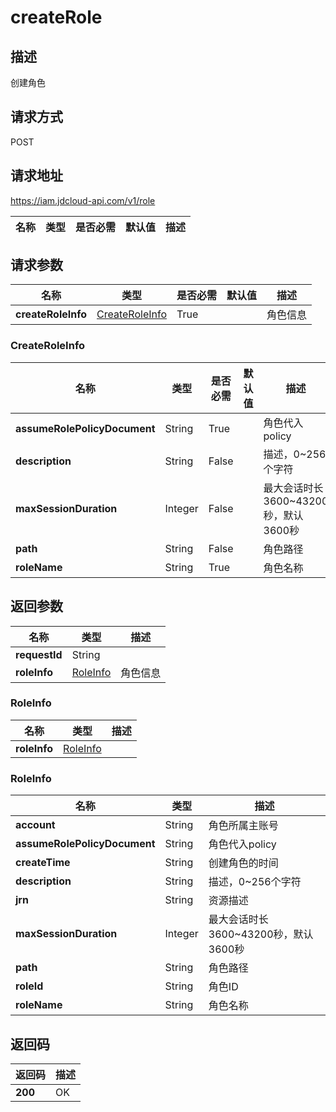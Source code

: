 # createRole


## 描述
创建角色

## 请求方式
POST

## 请求地址
https://iam.jdcloud-api.com/v1/role

|名称|类型|是否必需|默认值|描述|
|---|---|---|---|---|

## 请求参数
|名称|类型|是否必需|默认值|描述|
|---|---|---|---|---|
|**createRoleInfo**|[CreateRoleInfo](##CreateRoleInfo)|True||角色信息|

### <a name="CreateRoleInfo">CreateRoleInfo</a>
|名称|类型|是否必需|默认值|描述|
|---|---|---|---|---|
|**assumeRolePolicyDocument**|String|True||角色代入policy|
|**description**|String|False||描述，0~256个字符|
|**maxSessionDuration**|Integer|False||最大会话时长3600~43200秒，默认3600秒|
|**path**|String|False||角色路径|
|**roleName**|String|True||角色名称|

## 返回参数
|名称|类型|描述|
|---|---|---|
|**requestId**|String||
|**roleInfo**|[RoleInfo](##RoleInfo)|角色信息|


### <a name="RoleInfo">RoleInfo</a>
|名称|类型|描述|
|---|---|---|
|**roleInfo**|[RoleInfo](##RoleInfo)||
### <a name="RoleInfo">RoleInfo</a>
|名称|类型|描述|
|---|---|---|
|**account**|String|角色所属主账号|
|**assumeRolePolicyDocument**|String|角色代入policy|
|**createTime**|String|创建角色的时间|
|**description**|String|描述，0~256个字符|
|**jrn**|String|资源描述|
|**maxSessionDuration**|Integer|最大会话时长3600~43200秒，默认3600秒|
|**path**|String|角色路径|
|**roleId**|String|角色ID|
|**roleName**|String|角色名称|

## 返回码
|返回码|描述|
|---|---|
|**200**|OK|
